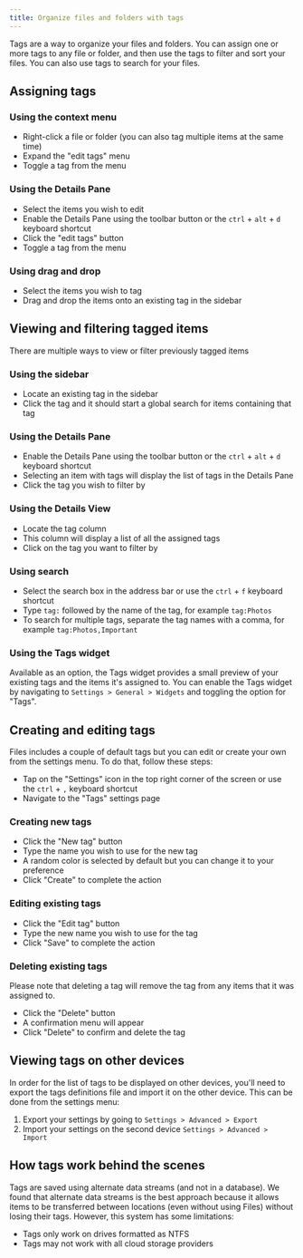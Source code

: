 ```yaml
---
title: Organize files and folders with tags
---
```


Tags are a way to organize your files and folders. You can assign one or more tags to any file or folder, and then use the tags to filter and sort your files. You can also use tags to search for your files.

## Assigning tags

### Using the context menu

- Right-click a file or folder (you can also tag multiple items at the same time)
- Expand the "edit tags" menu
- Toggle a tag from the menu

### Using the Details Pane

- Select the items you wish to edit
- Enable the Details Pane using the toolbar button or the `ctrl` + `alt` + `d` keyboard shortcut
- Click the "edit tags" button
- Toggle a tag from the menu

### Using drag and drop

- Select the items you wish to tag
- Drag and drop the items onto an existing tag in the sidebar

## Viewing and filtering tagged items

There are multiple ways to view or filter previously tagged items

### Using the sidebar

- Locate an existing tag in the sidebar
- Click the tag and it should start a global search for items containing that tag

### Using the Details Pane

- Enable the Details Pane using the toolbar button or the `ctrl` + `alt` + `d` keyboard shortcut
- Selecting an item with tags will display the list of tags in the Details Pane
- Click the tag you wish to filter by

### Using the Details View

- Locate the tag column
- This column will display a list of all the assigned tags
- Click on the tag you want to filter by

### Using search

- Select the search box in the address bar or use the `ctrl` + `f` keyboard shortcut
- Type `tag:` followed by the name of the tag, for example `tag:Photos`
- To search for multiple tags, separate the tag names with a comma, for example `tag:Photos,Important`

### Using the Tags widget

Available as an option, the Tags widget provides a small preview of your existing tags and the items it's assigned to. You can enable the Tags widget by navigating to `Settings > General > Widgets` and toggling the option for "Tags".


## Creating and editing tags

Files includes a couple of default tags but you can edit or create your own from the settings menu. To do that, follow these steps:

- Tap on the "Settings" icon in the top right corner of the screen or use the `ctrl` + `,` keyboard shortcut
- Navigate to the "Tags" settings page

### Creating new tags

- Click the "New tag" button
- Type the name you wish to use for the new tag
- A random color is selected by default but you can change it to your preference
- Click "Create" to complete the action

### Editing existing tags

- Click the "Edit tag" button
- Type the new name you wish to use for the tag
- Click "Save" to complete the action

### Deleting existing tags

Please note that deleting a tag will remove the tag from any items that it was assigned to.

- Click the "Delete" button
- A confirmation menu will appear
- Click "Delete" to confirm and delete the tag

## Viewing tags on other devices

In order for the list of tags to be displayed on other devices, you'll need to export the tags definitions file and import it on the other device. This can be done from the settings menu:

1. Export your settings by going to `Settings > Advanced > Export`
2. Import your settings on the second device `Settings > Advanced > Import`

## How tags work behind the scenes

Tags are saved using alternate data streams (and not in a database). We found that alternate data streams is the best approach because it allows items to be transferred between locations (even without using Files) without losing their tags. However, this system has some limitations:

- Tags only work on drives formatted as NTFS
- Tags may not work with all cloud storage providers

